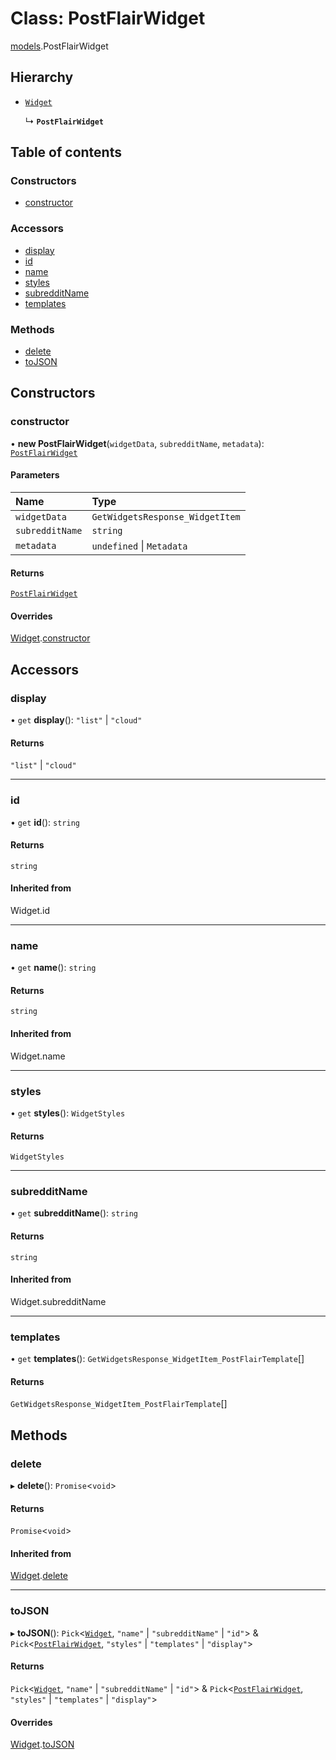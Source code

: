 # Class: PostFlairWidget

[models](../modules/models.md).PostFlairWidget

## Hierarchy

- [`Widget`](models.Widget.md)

  ↳ **`PostFlairWidget`**

## Table of contents

### Constructors

- [constructor](models.PostFlairWidget.md#constructor)

### Accessors

- [display](models.PostFlairWidget.md#display)
- [id](models.PostFlairWidget.md#id)
- [name](models.PostFlairWidget.md#name)
- [styles](models.PostFlairWidget.md#styles)
- [subredditName](models.PostFlairWidget.md#subredditname)
- [templates](models.PostFlairWidget.md#templates)

### Methods

- [delete](models.PostFlairWidget.md#delete)
- [toJSON](models.PostFlairWidget.md#tojson)

## Constructors

### <a id="constructor" name="constructor"></a> constructor

• **new PostFlairWidget**(`widgetData`, `subredditName`, `metadata`): [`PostFlairWidget`](models.PostFlairWidget.md)

#### Parameters

| Name            | Type                            |
| :-------------- | :------------------------------ |
| `widgetData`    | `GetWidgetsResponse_WidgetItem` |
| `subredditName` | `string`                        |
| `metadata`      | `undefined` \| `Metadata`       |

#### Returns

[`PostFlairWidget`](models.PostFlairWidget.md)

#### Overrides

[Widget](models.Widget.md).[constructor](models.Widget.md#constructor)

## Accessors

### <a id="display" name="display"></a> display

• `get` **display**(): `"list"` \| `"cloud"`

#### Returns

`"list"` \| `"cloud"`

---

### <a id="id" name="id"></a> id

• `get` **id**(): `string`

#### Returns

`string`

#### Inherited from

Widget.id

---

### <a id="name" name="name"></a> name

• `get` **name**(): `string`

#### Returns

`string`

#### Inherited from

Widget.name

---

### <a id="styles" name="styles"></a> styles

• `get` **styles**(): `WidgetStyles`

#### Returns

`WidgetStyles`

---

### <a id="subredditname" name="subredditname"></a> subredditName

• `get` **subredditName**(): `string`

#### Returns

`string`

#### Inherited from

Widget.subredditName

---

### <a id="templates" name="templates"></a> templates

• `get` **templates**(): `GetWidgetsResponse_WidgetItem_PostFlairTemplate`[]

#### Returns

`GetWidgetsResponse_WidgetItem_PostFlairTemplate`[]

## Methods

### <a id="delete" name="delete"></a> delete

▸ **delete**(): `Promise`\<`void`\>

#### Returns

`Promise`\<`void`\>

#### Inherited from

[Widget](models.Widget.md).[delete](models.Widget.md#delete)

---

### <a id="tojson" name="tojson"></a> toJSON

▸ **toJSON**(): `Pick`\<[`Widget`](models.Widget.md), `"name"` \| `"subredditName"` \| `"id"`\> & `Pick`\<[`PostFlairWidget`](models.PostFlairWidget.md), `"styles"` \| `"templates"` \| `"display"`\>

#### Returns

`Pick`\<[`Widget`](models.Widget.md), `"name"` \| `"subredditName"` \| `"id"`\> & `Pick`\<[`PostFlairWidget`](models.PostFlairWidget.md), `"styles"` \| `"templates"` \| `"display"`\>

#### Overrides

[Widget](models.Widget.md).[toJSON](models.Widget.md#tojson)
